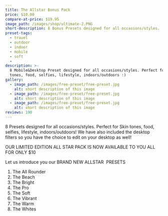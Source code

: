 ```yaml
---
title: The Allstar Bonus Pack
price: $10.00
compare-at-price: $19.95
image_path: /images/shop/ultimate-2.PNG
short-description: 8 Bonus Presets designed for all occasions/styles.
preset-tags:
  - travel
  - outdoor
  - indoor
  - mobile
  - soft
  -
description: >-
  8 Mobile&Desktop Preset designed for all occasions/styles. Perfect for Skin
  tones, food, selfies, lifestyle, indoors/outdoors :)
gallery:
  - image_path: /images/free-preset/free-preset.jpg
    alt: short description of this image
  - image_path: /images/free-preset/free-preset.jpg
    alt: short description of this image
  - image_path: /images/free-preset/free-preset.jpg
    alt: short description of this image
reviews: 190
---
```


8 Presets designed for all occasions/styles. Perfect for Skin tones, food, selfies, lifestyle, indoors/outdoors\! We have also included the desktop filters so you have the choice to edit on your desktop as well\!&nbsp;

OUR LIMITED EDITION ALL STAR PACK IS NOW AVAILABLE TO YOU ALL FOR ONLY $10&nbsp;

Let us introduce you our BRAND NEW ALLSTAR&nbsp; PRESETS

1. The All Rounder&nbsp;
2. The Beach
3. The Bright
4. The Pro
5. The Soft
6. The Vibrant
7. The Warm&nbsp;
8. The Whites